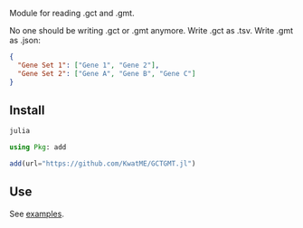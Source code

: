 Module for reading .gct and .gmt.

No one should be writing .gct or .gmt anymore.
Write .gct as .tsv.
Write .gmt as .json:

```json
{
  "Gene Set 1": ["Gene 1", "Gene 2"],
  "Gene Set 2": ["Gene A", "Gene B", "Gene C"]
}
```

## Install

```sh
julia
```

```julia
using Pkg: add

add(url="https://github.com/KwatME/GCTGMT.jl")
```

## Use

See [examples](notebook/example.ipynb).
